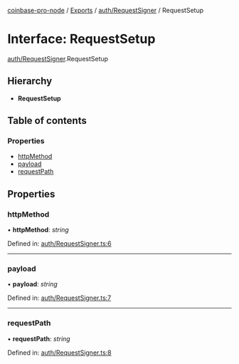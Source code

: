 [coinbase-pro-node](../../README.md) / [Exports](../../modules.md) / [auth/RequestSigner](../../modules/auth_requestsigner.md) / RequestSetup

# Interface: RequestSetup

[auth/RequestSigner](../../modules/auth_requestsigner.md).RequestSetup

## Hierarchy

- **RequestSetup**

## Table of contents

### Properties

- [httpMethod](requestsigner.requestsetup.md#httpmethod)
- [payload](requestsigner.requestsetup.md#payload)
- [requestPath](requestsigner.requestsetup.md#requestpath)

## Properties

### httpMethod

• **httpMethod**: _string_

Defined in: [auth/RequestSigner.ts:6](https://github.com/bennycode/coinbase-pro-node/blob/aa07e6d/src/auth/RequestSigner.ts#L6)

---

### payload

• **payload**: _string_

Defined in: [auth/RequestSigner.ts:7](https://github.com/bennycode/coinbase-pro-node/blob/aa07e6d/src/auth/RequestSigner.ts#L7)

---

### requestPath

• **requestPath**: _string_

Defined in: [auth/RequestSigner.ts:8](https://github.com/bennycode/coinbase-pro-node/blob/aa07e6d/src/auth/RequestSigner.ts#L8)
